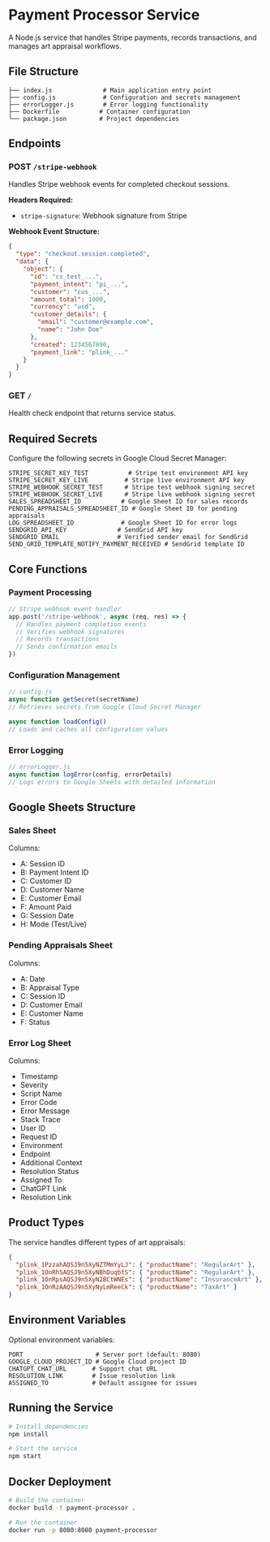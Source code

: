 # Payment Processor Service

A Node.js service that handles Stripe payments, records transactions, and manages art appraisal workflows.

## File Structure

```
├── index.js              # Main application entry point
├── config.js             # Configuration and secrets management
├── errorLogger.js        # Error logging functionality
├── Dockerfile           # Container configuration
└── package.json         # Project dependencies
```

## Endpoints

### POST `/stripe-webhook`
Handles Stripe webhook events for completed checkout sessions.

**Headers Required:**
- `stripe-signature`: Webhook signature from Stripe

**Webhook Event Structure:**
```json
{
  "type": "checkout.session.completed",
  "data": {
    "object": {
      "id": "cs_test_...",
      "payment_intent": "pi_...",
      "customer": "cus_...",
      "amount_total": 1000,
      "currency": "usd",
      "customer_details": {
        "email": "customer@example.com",
        "name": "John Doe"
      },
      "created": 1234567890,
      "payment_link": "plink_..."
    }
  }
}
```

### GET `/`
Health check endpoint that returns service status.

## Required Secrets

Configure the following secrets in Google Cloud Secret Manager:

```
STRIPE_SECRET_KEY_TEST           # Stripe test environment API key
STRIPE_SECRET_KEY_LIVE          # Stripe live environment API key
STRIPE_WEBHOOK_SECRET_TEST      # Stripe test webhook signing secret
STRIPE_WEBHOOK_SECRET_LIVE      # Stripe live webhook signing secret
SALES_SPREADSHEET_ID           # Google Sheet ID for sales records
PENDING_APPRAISALS_SPREADSHEET_ID # Google Sheet ID for pending appraisals
LOG_SPREADSHEET_ID             # Google Sheet ID for error logs
SENDGRID_API_KEY              # SendGrid API key
SENDGRID_EMAIL                # Verified sender email for SendGrid
SEND_GRID_TEMPLATE_NOTIFY_PAYMENT_RECEIVED # SendGrid template ID
```

## Core Functions

### Payment Processing
```javascript
// Stripe webhook event handler
app.post('/stripe-webhook', async (req, res) => {
  // Handles payment completion events
  // Verifies webhook signatures
  // Records transactions
  // Sends confirmation emails
})
```

### Configuration Management
```javascript
// config.js
async function getSecret(secretName)
// Retrieves secrets from Google Cloud Secret Manager

async function loadConfig()
// Loads and caches all configuration values
```

### Error Logging
```javascript
// errorLogger.js
async function logError(config, errorDetails)
// Logs errors to Google Sheets with detailed information
```

## Google Sheets Structure

### Sales Sheet
Columns:
- A: Session ID
- B: Payment Intent ID
- C: Customer ID
- D: Customer Name
- E: Customer Email
- F: Amount Paid
- G: Session Date
- H: Mode (Test/Live)

### Pending Appraisals Sheet
Columns:
- A: Date
- B: Appraisal Type
- C: Session ID
- D: Customer Email
- E: Customer Name
- F: Status

### Error Log Sheet
Columns:
- Timestamp
- Severity
- Script Name
- Error Code
- Error Message
- Stack Trace
- User ID
- Request ID
- Environment
- Endpoint
- Additional Context
- Resolution Status
- Assigned To
- ChatGPT Link
- Resolution Link

## Product Types

The service handles different types of art appraisals:
```json
{
  "plink_1PzzahAQSJ9n5XyNZTMmYyLJ": { "productName": "RegularArt" },
  "plink_1OnRh5AQSJ9n5XyNBhDuqbtS": { "productName": "RegularArt" },
  "plink_1OnRpsAQSJ9n5XyN2BCtWNEs": { "productName": "InsuranceArt" },
  "plink_1OnRzAAQSJ9n5XyNyLmReeCk": { "productName": "TaxArt" }
}
```

## Environment Variables

Optional environment variables:
```
PORT                    # Server port (default: 8080)
GOOGLE_CLOUD_PROJECT_ID # Google Cloud project ID
CHATGPT_CHAT_URL       # Support chat URL
RESOLUTION_LINK        # Issue resolution link
ASSIGNED_TO            # Default assignee for issues
```

## Running the Service

```bash
# Install dependencies
npm install

# Start the service
npm start
```

## Docker Deployment

```bash
# Build the container
docker build -t payment-processor .

# Run the container
docker run -p 8080:8080 payment-processor
```